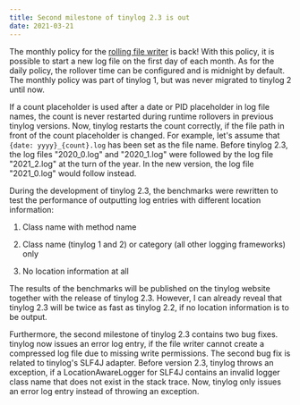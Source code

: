 ```yaml
---
title: Second milestone of tinylog 2.3 is out
date: 2021-03-21
---
```


The monthly policy for the [rolling file writer](configuration#rolling-file-writer) is back! With this policy, it is possible to start a new log file on the first day of each month. As for the daily policy, the rollover time can be configured and is midnight by default. The monthly policy was part of tinylog 1, but was never migrated to tinylog 2 until now.

If a count placeholder is used after a date or PID placeholder in log file names, the count is never restarted during runtime rollovers in previous tinylog versions. Now, tinylog restarts the count correctly, if the file path in front of the count placeholder is changed. For example, let's assume that `{date: yyyy}_{count}.log` has been set as the file name. Before tinylog 2.3, the log files "2020\_0.log" and "2020\_1.log" were followed by the log file "2021\_2.log" at the turn of the year. In the new version, the log file "2021\_0.log" would follow instead.

During the development of tinylog 2.3, the benchmarks were rewritten to test the performance of outputting log entries with different location information:

1. Class name with method name

2. Class name (tinylog 1 and 2) or category (all other logging frameworks) only

3. No location information at all

The results of the benchmarks will be published on the tinylog website together with the release of tinylog 2.3. However, I can already reveal that tinylog 2.3 will be twice as fast as tinylog 2.2, if no location information is to be output.

Furthermore, the second milestone of tinylog 2.3 contains two bug fixes. tinylog now issues an error log entry, if the file writer cannot create a compressed log file due to missing write permissions. The second bug fix is related to tinylog's SLF4J adapter. Before version 2.3, tinylog throws an exception, if a LocationAwareLogger for SLF4J contains an invalid logger class name that does not exist in the stack trace. Now, tinylog only issues an error log entry instead of throwing an exception.
